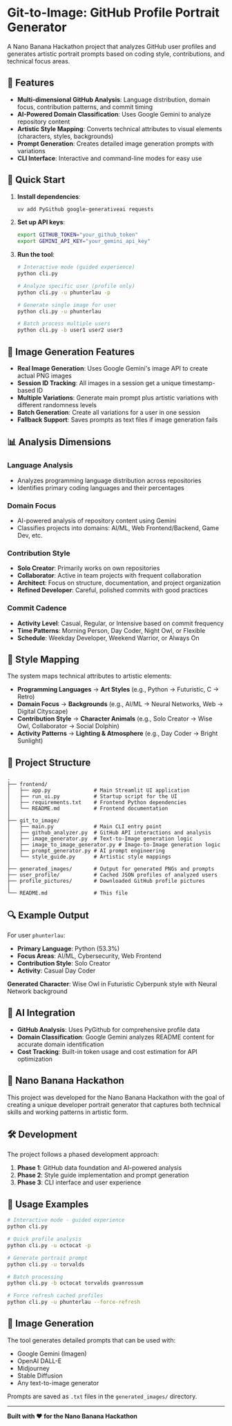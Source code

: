 # Git-to-Image: GitHub Profile Portrait Generator

A Nano Banana Hackathon project that analyzes GitHub user profiles and generates artistic portrait prompts based on coding style, contributions, and technical focus areas.

## 🎯 Features

- **Multi-dimensional GitHub Analysis**: Language distribution, domain focus, contribution patterns, and commit timing
- **AI-Powered Domain Classification**: Uses Google Gemini to analyze repository content
- **Artistic Style Mapping**: Converts technical attributes to visual elements (characters, styles, backgrounds)
- **Prompt Generation**: Creates detailed image generation prompts with variations
- **CLI Interface**: Interactive and command-line modes for easy use

## 🚀 Quick Start

1. **Install dependencies**:
   ```bash
   uv add PyGithub google-generativeai requests
   ```

2. **Set up API keys**:
   ```bash
   export GITHUB_TOKEN="your_github_token"
   export GEMINI_API_KEY="your_gemini_api_key"
   ```

3. **Run the tool**:
   ```bash
   # Interactive mode (guided experience)
   python cli.py
   
   # Analyze specific user (profile only)
   python cli.py -u phunterlau -p
   
   # Generate single image for user
   python cli.py -u phunterlau
   
   # Batch process multiple users
   python cli.py -b user1 user2 user3
   ```

## 🎨 Image Generation Features

- **Real Image Generation**: Uses Google Gemini's image API to create actual PNG images
- **Session ID Tracking**: All images in a session get a unique timestamp-based ID
- **Multiple Variations**: Generate main prompt plus artistic variations with different randomness levels
- **Batch Generation**: Create all variations for a user in one session
- **Fallback Support**: Saves prompts as text files if image generation fails

## 📊 Analysis Dimensions

### Language Analysis
- Analyzes programming language distribution across repositories
- Identifies primary coding languages and their percentages

### Domain Focus
- AI-powered analysis of repository content using Gemini
- Classifies projects into domains: AI/ML, Web Frontend/Backend, Game Dev, etc.

### Contribution Style
- **Solo Creator**: Primarily works on own repositories
- **Collaborator**: Active in team projects with frequent collaboration
- **Architect**: Focus on structure, documentation, and project organization
- **Refined Developer**: Careful, polished commits with good practices

### Commit Cadence
- **Activity Level**: Casual, Regular, or Intensive based on commit frequency
- **Time Patterns**: Morning Person, Day Coder, Night Owl, or Flexible
- **Schedule**: Weekday Developer, Weekend Warrior, or Always On

## 🎨 Style Mapping

The system maps technical attributes to artistic elements:

- **Programming Languages** → **Art Styles** (e.g., Python → Futuristic, C → Retro)
- **Domain Focus** → **Backgrounds** (e.g., AI/ML → Neural Networks, Web → Digital Cityscape)
- **Contribution Style** → **Character Animals** (e.g., Solo Creator → Wise Owl, Collaborator → Social Dolphin)
- **Activity Patterns** → **Lighting & Atmosphere** (e.g., Day Coder → Bright Sunlight)

## 📁 Project Structure

```
.
├── frontend/
│   ├── app.py              # Main Streamlit UI application
│   ├── run_ui.py           # Startup script for the UI
│   ├── requirements.txt    # Frontend Python dependencies
│   └── README.md           # Frontend documentation
│
├── git_to_image/
│   ├── main.py             # Main CLI entry point
│   ├── github_analyzer.py  # GitHub API interactions and analysis
│   ├── image_generator.py  # Text-to-Image generation logic
│   ├── image_to_image_generator.py # Image-to-Image generation logic
│   ├── prompt_generator.py # AI prompt engineering
│   └── style_guide.py      # Artistic style mappings
│
├── generated_images/       # Output for generated PNGs and prompts
├── user_profile/           # Cached JSON profiles of analyzed users
├── profile_pictures/       # Downloaded GitHub profile pictures
│
└── README.md               # This file
```

## 🔍 Example Output

For user `phunterlau`:
- **Primary Language**: Python (53.3%)
- **Focus Areas**: AI/ML, Cybersecurity, Web Frontend  
- **Contribution Style**: Solo Creator
- **Activity**: Casual Day Coder

**Generated Character**: Wise Owl in Futuristic Cyberpunk style with Neural Network background

## 🤖 AI Integration

- **GitHub Analysis**: Uses PyGithub for comprehensive profile data
- **Domain Classification**: Google Gemini analyzes README content for accurate domain identification
- **Cost Tracking**: Built-in token usage and cost estimation for API optimization

## 🎯 Nano Banana Hackathon

This project was developed for the Nano Banana Hackathon with the goal of creating a unique developer portrait generator that captures both technical skills and working patterns in artistic form.

## 🛠️ Development

The project follows a phased development approach:
1. **Phase 1**: GitHub data foundation and AI-powered analysis
2. **Phase 2**: Style guide implementation and prompt generation  
3. **Phase 3**: CLI interface and user experience

## 📝 Usage Examples

```bash
# Interactive mode - guided experience
python cli.py

# Quick profile analysis
python cli.py -u octocat -p

# Generate portrait prompt
python cli.py -u torvalds

# Batch processing
python cli.py -b octocat torvalds gvanrossum

# Force refresh cached profiles
python cli.py -u phunterlau --force-refresh
```

## 🎨 Image Generation

The tool generates detailed prompts that can be used with:
- Google Gemini (Imagen)
- OpenAI DALL-E
- Midjourney
- Stable Diffusion
- Any text-to-image generator

Prompts are saved as `.txt` files in the `generated_images/` directory.

---

**Built with ❤️ for the Nano Banana Hackathon**
